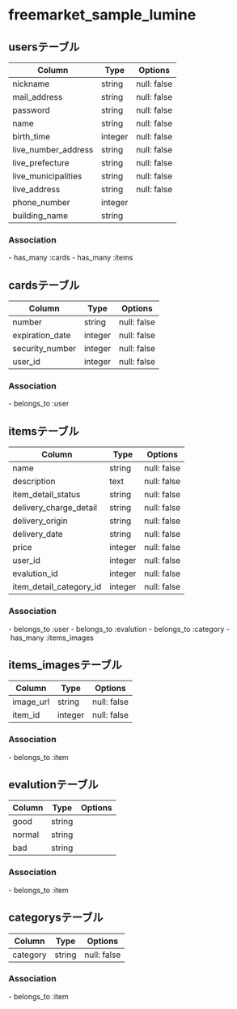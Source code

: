 # freemarket_sample_lumine

## usersテーブル
|Column|Type|Options|
|------|----|-------|
|nickname|string|null: false|
|mail_address|string|null: false|
|password|string|null: false|
|name|string|null: false|
|birth_time|integer|null: false|
|live_number_address|string|null: false|
|live_prefecture|string|null: false|
|live_municipalities|string|null: false|
|live_address|string|null: false|
|phone_number|integer||
|building_name|string||
### Association
- has_many :cards
- has_many :items

## cardsテーブル
|Column|Type|Options|
|------|----|-------|
|number|string|null: false|
|expiration_date|integer|null: false|
|security_number|integer|null: false|
|user_id|integer|null: false|
### Association
- belongs_to :user

## itemsテーブル
|Column|Type|Options|
|------|----|-------|
|name|string|null: false|
|description|text|null: false|
|item_detail_status|string|null: false|
|delivery_charge_detail|string|null: false|
|delivery_origin|string|null: false|
|delivery_date|string|null: false|
|price|integer|null: false|
|user_id|integer|null: false|
|evalution_id|integer|null: false|
|item_detail_category_id|integer|null: false|
### Association
- belongs_to :user
- belongs_to :evalution
- belongs_to :category
- has_many :items_images

## items_imagesテーブル
|Column|Type|Options|
|------|----|-------|
|image_url|string|null: false|
|item_id|integer|null: false|
### Association
- belongs_to :item

## evalutionテーブル
|Column|Type|Options|
|------|----|-------|
|good|string||
|normal|string||
|bad|string||
### Association
- belongs_to :item

## categorysテーブル
|Column|Type|Options|
|------|----|-------|
|category|string|null: false|
### Association
- belongs_to :item